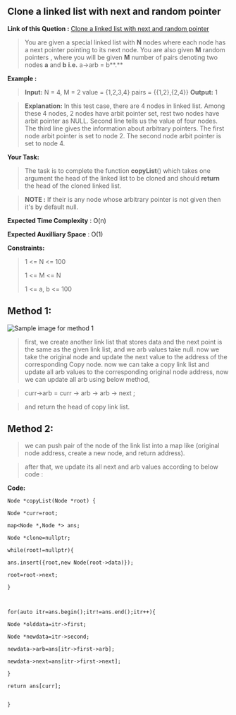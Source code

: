 ﻿

## Clone a linked list with next and random pointer

**Link of this Quetion :** 
[Clone a linked list with next and random pointer](https://practice.geeksforgeeks.org/problems/clone-a-linked-list-with-next-and-random-pointer/1/?track=md-linkedlist&batchId=144#)

  

> You are given a special linked list with **N** nodes where each node has a next pointer pointing to its next node. You are also given **M** random pointers , where you will be given **M** number of pairs denoting two nodes **a** and **b**  **i.e.** a->arb = b**.**

  

**Example :**

> **Input:**
 N = 4, M = 2
 value = {1,2,3,4}
 pairs = {{1,2},{2,4}}
**Output:** 1
 
> **Explanation:** In this test case, there are 4 nodes in linked list. Among these 4 nodes, 2 nodes have arbit pointer
 set, rest two nodes have arbit pointer as NULL. Second line tells us the value of four nodes. The third line gives the information about arbitrary pointers. The first node arbit pointer is set to node 2. The second node arbit pointer is set to node 4.

  

**Your Task:**

> The task is to complete the function **copyList**() which takes one argument the head of the linked list to be cloned and should
 **return** the head of the cloned linked list.
  
> **NOTE :** If their is any node whose arbitrary pointer is not given then it's by default null.

**Expected Time Complexity** : O(n)

**Expected Auxilliary Space** : O(1)

**Constraints:**

> 1 <= N <= 100
> 
> 1 <= M <= N
> 
> 1 <= a, b <= 100

  

## Method 1:

![Sample image for method 1](https://www.google.com/url?sa=i&url=https://www.geeksforgeeks.org/a-linked-list-with-next-and-arbit-pointer/&psig=AOvVaw35hrnEW20RYXZqkaYCt3Xr&ust=1624466148074000&source=images&cd=vfe&ved=0CAoQjRxqFwoTCOCQzJzWq_ECFQAAAAAdAAAAABAD)

 

> first, we create another link list that stores data and the next point is the same as the given link list, and we arb values take null.
 now we take the original node and update the next value to the address of the corresponding Copy node. now we can take a copy link list and update all arb values to the corresponding original node address, now we can update all arb using below method,
 
> curr->arb = curr -> arb -> arb -> next ;
 
>  and return the head of copy link list.

  

## Method 2:

> we can push pair of the node of the link list into a map like (original node address, create a new node, and return address).

>  after that, we update its all next and arb values according to below code :

  

**Code:**

    Node *copyList(Node *root) {
    
    Node *curr=root;
    
    map<Node *,Node *> ans;
    
    Node *clone=nullptr;
    
    while(root!=nullptr){
    
    ans.insert({root,new Node(root->data)});
    
    root=root->next;
    
    }
    
      
    
    for(auto itr=ans.begin();itr!=ans.end();itr++){
    
    Node *olddata=itr->first;
    
    Node *newdata=itr->second;
    
    newdata->arb=ans[itr->first->arb];
    
    newdata->next=ans[itr->first->next];
    
    }
    
    return ans[curr];
    
    
    }

